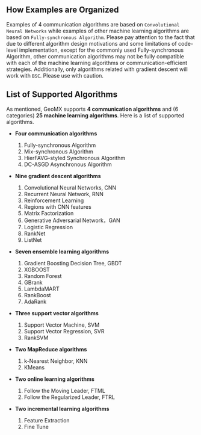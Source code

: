 ## How Examples are Organized

Examples of 4 communication algorithms are based on `Convolutional Neural Networks` while examples of other machine learning algorithms are based on `Fully-synchronous Algorithm`. Please pay attention to the fact that due to different algorithm design motivations and some limitations of code-level implementation, except for the commonly used Fully-synchronous Algorithm, other communication algorithms may not be fully compatible with each of the machine learning algorithms or communication-efficient strategies. Additionally, only algorithms related with gradient descent will work with `BSC`. Please use with caution.

## List of Supported Algorithms

As mentioned, GeoMX supports **4 communication algorithms** and  (6 categories) **25 machine learning algorithms**. Here is a list of supported algorithms. 

- **Four communication algorithms**
    1. Fully-synchronous Algorithm
    2. Mix-synchronous Algorithm
    3. HierFAVG-styled Synchronous Algorithm
    4. DC-ASGD Asynchronous Algorithm

- **Nine gradient descent algorithms**
    1. Convolutional Neural Networks, CNN
    2. Recurrent Neural Network, RNN
    3. Reinforcement Learning
    4. Regions with CNN features
    5. Matrix Factorization
    6. Generative Adversarial Network，GAN
    7. Logistic Regression
    8. RankNet
    9. ListNet

- **Seven ensemble learning algorithms**
    1. Gradient Boosting Decision Tree, GBDT
    2. XGBOOST
    3. Random Forest
    4. GBrank
    5. LambdaMART
    6. RankBoost
    7. AdaRank

- **Three support vector algorithms**
    1. Support Vector Machine, SVM
    2. Support Vector Regression, SVR
    3. RankSVM

- **Two MapReduce algorithms**
    1. k-Nearest Neighbor, KNN
    2. KMeans

- **Two online learning algorithms**
    1. Follow the Moving Leader, FTML
    2. Follow the Regularized Leader, FTRL

- **Two incremental learning algorithms**
    1. Feature Extraction
    2. Fine Tune